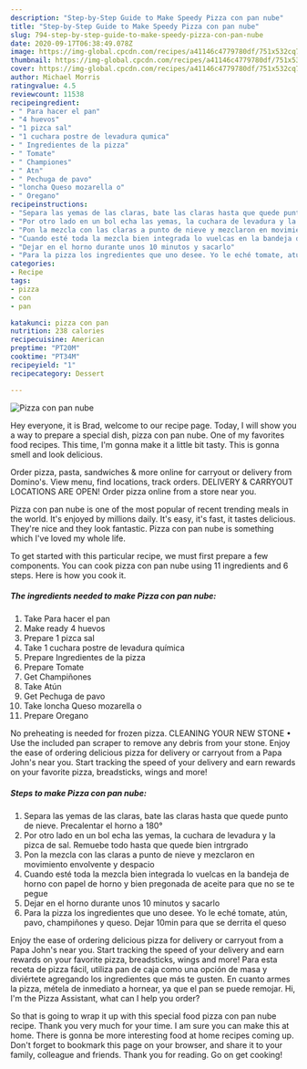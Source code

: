 ```yaml
---
description: "Step-by-Step Guide to Make Speedy Pizza con pan nube"
title: "Step-by-Step Guide to Make Speedy Pizza con pan nube"
slug: 794-step-by-step-guide-to-make-speedy-pizza-con-pan-nube
date: 2020-09-17T06:38:49.078Z
image: https://img-global.cpcdn.com/recipes/a41146c4779780df/751x532cq70/pizza-con-pan-nube-foto-principal.jpg
thumbnail: https://img-global.cpcdn.com/recipes/a41146c4779780df/751x532cq70/pizza-con-pan-nube-foto-principal.jpg
cover: https://img-global.cpcdn.com/recipes/a41146c4779780df/751x532cq70/pizza-con-pan-nube-foto-principal.jpg
author: Michael Morris
ratingvalue: 4.5
reviewcount: 11538
recipeingredient:
- " Para hacer el pan"
- "4 huevos"
- "1 pizca sal"
- "1 cuchara postre de levadura qumica"
- " Ingredientes de la pizza"
- " Tomate"
- " Championes"
- " Atn"
- " Pechuga de pavo"
- "loncha Queso mozarella o"
- " Oregano"
recipeinstructions:
- "Separa las yemas de las claras, bate las claras hasta que quede punto de nieve. Precalentar el horno a 180°"
- "Por otro lado en un bol echa las yemas, la cuchara de levadura y la pizca de sal. Remuebe todo hasta que quede bien intrgrado"
- "Pon la mezcla con las claras a punto de nieve y mezclaron en movimiento envolvente y despacio"
- "Cuando esté toda la mezcla bien integrada lo vuelcas en la bandeja de horno con papel de horno y bien pregonada de aceite para que no se te pegue"
- "Dejar en el horno durante unos 10 minutos y sacarlo"
- "Para la pizza los ingredientes que uno desee. Yo le eché tomate, atún, pavo, champiñones y queso. Dejar 10min para que se derrita el queso"
categories:
- Recipe
tags:
- pizza
- con
- pan

katakunci: pizza con pan 
nutrition: 238 calories
recipecuisine: American
preptime: "PT20M"
cooktime: "PT34M"
recipeyield: "1"
recipecategory: Dessert

---
```



![Pizza con pan nube](https://img-global.cpcdn.com/recipes/a41146c4779780df/751x532cq70/pizza-con-pan-nube-foto-principal.jpg)

Hey everyone, it is Brad, welcome to our recipe page. Today, I will show you a way to prepare a special dish, pizza con pan nube. One of my favorites food recipes. This time, I'm gonna make it a little bit tasty. This is gonna smell and look delicious.

Order pizza, pasta, sandwiches &amp; more online for carryout or delivery from Domino&#39;s. View menu, find locations, track orders. DELIVERY &amp; CARRYOUT LOCATIONS ARE OPEN! Order pizza online from a store near you.

Pizza con pan nube is one of the most popular of recent trending meals in the world. It's enjoyed by millions daily. It's easy, it's fast, it tastes delicious. They're nice and they look fantastic. Pizza con pan nube is something which I've loved my whole life.


To get started with this particular recipe, we must first prepare a few components. You can cook pizza con pan nube using 11 ingredients and 6 steps. Here is how you cook it.

<!--inarticleads1-->

##### The ingredients needed to make Pizza con pan nube:

1. Take  Para hacer el pan
1. Make ready 4 huevos
1. Prepare 1 pizca sal
1. Take 1 cuchara postre de levadura química
1. Prepare  Ingredientes de la pizza
1. Prepare  Tomate
1. Get  Champiñones
1. Take  Atún
1. Get  Pechuga de pavo
1. Take loncha Queso mozarella o
1. Prepare  Oregano


No preheating is needed for frozen pizza. CLEANING YOUR NEW STONE • Use the included pan scraper to remove any debris from your stone. Enjoy the ease of ordering delicious pizza for delivery or carryout from a Papa John&#39;s near you. Start tracking the speed of your delivery and earn rewards on your favorite pizza, breadsticks, wings and more! 

<!--inarticleads2-->

##### Steps to make Pizza con pan nube:

1. Separa las yemas de las claras, bate las claras hasta que quede punto de nieve. Precalentar el horno a 180°
1. Por otro lado en un bol echa las yemas, la cuchara de levadura y la pizca de sal. Remuebe todo hasta que quede bien intrgrado
1. Pon la mezcla con las claras a punto de nieve y mezclaron en movimiento envolvente y despacio
1. Cuando esté toda la mezcla bien integrada lo vuelcas en la bandeja de horno con papel de horno y bien pregonada de aceite para que no se te pegue
1. Dejar en el horno durante unos 10 minutos y sacarlo
1. Para la pizza los ingredientes que uno desee. Yo le eché tomate, atún, pavo, champiñones y queso. Dejar 10min para que se derrita el queso


Enjoy the ease of ordering delicious pizza for delivery or carryout from a Papa John&#39;s near you. Start tracking the speed of your delivery and earn rewards on your favorite pizza, breadsticks, wings and more! Para esta receta de pizza fácil, utiliza pan de caja como una opción de masa y diviértete agregando los ingredientes que más te gusten. En cuanto armes la pizza, métela de inmediato a hornear, ya que el pan se puede remojar. Hi, I&#39;m the Pizza Assistant, what can I help you order? 

So that is going to wrap it up with this special food pizza con pan nube recipe. Thank you very much for your time. I am sure you can make this at home. There is gonna be more interesting food at home recipes coming up. Don't forget to bookmark this page on your browser, and share it to your family, colleague and friends. Thank you for reading. Go on get cooking!
